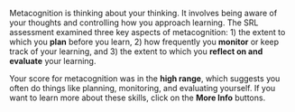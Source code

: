 Metacognition is thinking about your thinking. It involves being aware of your thoughts and controlling how you approach learning. The SRL assessment examined three key aspects of metacognition: 1) the extent to which you **plan** before you learn, 2) how frequently you **monitor** or keep track of your learning, and 3) the extent to which you **reflect on and evaluate** your learning. 

Your score for metacognition was in the **high range**, which suggests you often do things like planning, monitoring, and evaluating yourself. If you want to learn more about these skills, click on the **More Info** buttons. 
